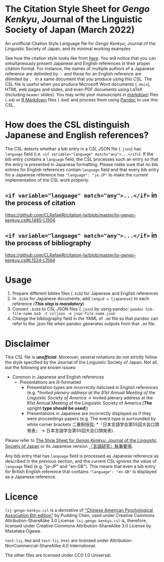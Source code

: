 # The Citation Style Sheet for *Gengo Kenkyu*, Journal of the Linguistic Society of Japan (March 2022)

An unofficial Citation Style Language file for *Gengo Kenkyu*, Journal of the Linguistic Society of Japan, and its minimal working examples

See how the citation style looks like from [here](https://htmlpreview.github.io/?https://github.com/CLRafaelR/citation-lsj/blob/master/doc/test-lsj.html).
You will notice that you can simultaneously present Japanese and English references in their proper citation format.
For instance, the names of multiple authors of a Japanese reference are delimited by `・` and those for an English reference are dilimited by `, ` in a same document that you produce using this CSL.
The CSL file is useful when you produce Microsoft Word documents (`.docx`), HTML web pages and slides, and even PDF documents using LaTeX (including `beamer` slides).
You may write your manuscripts in [markdown](https://pandoc.org/MANUAL.html#pandocs-markdown) files (`.md`) or [R Markdown](https://rmarkdown.rstudio.com/) files (`.Rmd`)
and process them using [Pandoc](https://pandoc.org/index.html) to use this CSL.

# How does the CSL distinguish Japanese and English references?

The CSL detects whether a bib entry in a CSL JSON file (`.json`) has `language` field (i.e. `<if variable="language" match="any">...</if>`).
If the bib entry contains a `language` field,
the CSL processes such an entry so that the entry is presented in Japanese formatting.
Please make sure that
no bib entries for English references contain `language` field and that every bib entry for a Japanese reference has `"language": "ja-JP"`
to make the current implementation of the CSL work properly.

## `<if variable="language" match="any">...</if>` in the process of citation

https://github.com/CLRafaelR/citation-lsj/blob/master/lsj-gengo-kenkyu.csl#L1485-L1504

## `<if variable="language" match="any">...</if>` in the process of bibliography

https://github.com/CLRafaelR/citation-lsj/blob/master/lsj-gengo-kenkyu.csl#L1524-L1564

# Usage

1. Prepare different bibtex files (`.bib`) for Japanese and English references
1. In `.bib`s for Japanese documents, add `langid = {japanese}` to each reference (***This step is mandatory***)
1. Convert `.bib`s to CSL JSON files (`.json`) by using pandoc: `pandoc bib-file-name.bib -t csljson -o json-file-name.json`
1. Change the bibliography field in the YAML of `.md` file so that pandoc can refer to the .json file when pandoc generates outputs from that `.md` file.

# Disclaimer

This CSL file is ***unofficial***.
Moreover, several notations do not strictly follow the style specified by the Journal of the Linguistic Society of Japan. Not all, but the following are known issues:

- Common in Japanese and English references
  - Presentations are ill-formatted
    - Presentation types are incorrectly italicised in English references (e.g. \**Invited plenary address at the 81st Annual Meeting of the Linguistic Society of America* -> Invited plenary address at the 81st Annual Meeting of the Linguistic Society of America [**The** upright **type should be used**])
    - Presentations in Japanese are incorrectly displayed as if they were proceedings papers (e.g. The event type is surrounded by white corner brackets 二重鉤括弧; \*『日本言語学会第55回大会口頭発表』 -> 日本言語学会第55回大会口頭発表).

Please refer to [The Style Sheet for *Gengo Kenkyu*, Journal of the Linguistic Society of Japan](https://www.ls-japan.org/modules/documents/LSJpapers/e-gkstyle202207.pdf) or its Japanese version [『言語研究』執筆要項](https://www.ls-japan.org/modules/documents/LSJpapers/j-gkstyle202207.pdf).

Any bib entry that has `language` field is processed as Japanese reference as described in the previous section,
and the current CSL ignores the value of `language` filed (e.g. "ja-JP" and "en-GB").
This means that even a bib entry for British English reference that contains `"language": "en-GB"` is displayed as a Japanese reference.

# Licence

`lsj-gengo-kenkyu.csl` is a derivative of ["Chinese American Psychological Association 6th edition"](https://raw.githubusercontent.com/pulipulichen/blogger/master/project/zotero/apa_zh_pulipuli.csl) by Pudding Chen, used under Creative Commons Attribution-ShareAlike 3.0 License. `lsj-gengo-kenkyu.csl` is, therefore, licensed under Creative Commons Attribution-ShareAlike 3.0 License by Masataka Ogawa.

`test-lsj.Rmd` and `test-lsj.html` are licensed under  Attribution-NonCommercial-ShareAlike 4.0 International.

The other files are licensed under CC0 1.0 Universal.
